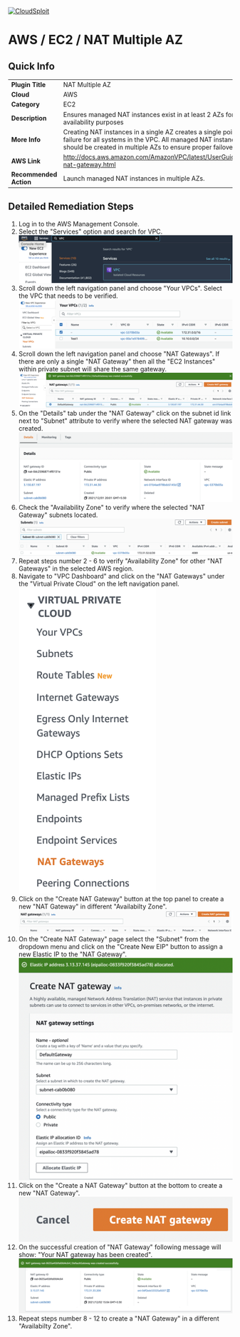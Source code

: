 [![CloudSploit](https://cloudsploit.com/img/logo-new-big-text-100.png "CloudSploit")](https://cloudsploit.com)

# AWS / EC2 / NAT Multiple AZ

## Quick Info

| | |
|-|-|
| **Plugin Title** | NAT Multiple AZ |
| **Cloud** | AWS |
| **Category** | EC2 |
| **Description** | Ensures managed NAT instances exist in at least 2 AZs for availability purposes |
| **More Info** | Creating NAT instances in a single AZ creates a single point of failure for all systems in the VPC. All managed NAT instances should be created in multiple AZs to ensure proper failover. |
| **AWS Link** | http://docs.aws.amazon.com/AmazonVPC/latest/UserGuide/vpc-nat-gateway.html |
| **Recommended Action** | Launch managed NAT instances in multiple AZs. |

## Detailed Remediation Steps
1. Log in to the AWS Management Console.
2. Select the "Services" option and search for VPC. </br> <img src="/resources/aws/ec2/nat-multiple-az/step2.png"/>
3. Scroll down the left navigation panel and choose "Your VPCs". Select the VPC that needs to be verified. </br> <img src="/resources/aws/ec2/nat-multiple-az/step3.png"/>
4. Scroll down the left navigation panel and choose "NAT Gateways". If there are only a single "NAT Gateway" then all the "EC2 Instances" within private subnet will share the same gateway. </br> <img src="/resources/aws/ec2/nat-multiple-az/step4.png"/>
5. On the "Details" tab under the "NAT Gateway" click on the subnet id link next to "Subnet" attribute to verify where the selected NAT gateway was created. </br> <img src="/resources/aws/ec2/nat-multiple-az/step5.png"/>
6. Check the "Availability Zone" to verify where the selected "NAT Gateway" subnets located. </br>  <img src="/resources/aws/ec2/nat-multiple-az/step6.png"/>
7. Repeat steps number 2 - 6 to verify "Availability Zone" for other "NAT Gateways" in the selected AWS region. </br> 
8. Navigate to "VPC Dashboard" and click on the "NAT Gateways" under the "Virtual Private Cloud" on the left navigation panel.</br> <img src="/resources/aws/ec2/nat-multiple-az/step8.png"/>
9. Click on the "Create NAT Gateway" button at the top panel to create a new "NAT Gateway" in different "Availabilty Zone".</br> <img src="/resources/aws/ec2/nat-multiple-az/step9.png"/>
10. On the "Create NAT Gateway" page select the "Subnet" from the dropdown menu and click on the "Create New EIP" button to assign a new Elastic IP to the "NAT Gateway".</br> <img src="/resources/aws/ec2/nat-multiple-az/step10.png"/>
11. Click on the "Create a NAT Gateway" button at the bottom to create a new "NAT Gateway".</br> <img src="/resources/aws/ec2/nat-multiple-az/step11.png"/>
12. On the successful creation of "NAT Gateway" following message will show: "Your NAT gateway has been created".</br> <img src="/resources/aws/ec2/nat-multiple-az/step12.png"/>
13. Repeat steps number 8 - 12 to create a "NAT Gateway" in a different "Availabilty Zone". </br>

